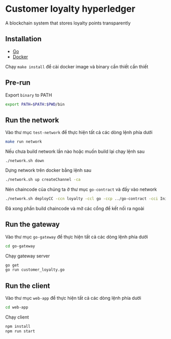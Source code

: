 # Customer loyalty hyperledger

A blockchain system that stores loyalty points transparently

## Installation

- [Go](https://go.dev/doc/install)
- [Docker](https://www.docker.com/)

Chạy `make install` để cài docker image và binary cần thiết cần thiết

## Pre-run

Export `binary` to PATH
```bash
export PATH=$PATH:$PWD/bin
```

## Run the network

Vào thư mục `test-network` để thực hiện tất cả các dòng lệnh phía dưới
```bash
make run network
```

Nếu chưa build network lần nào hoặc muốn build lại chạy lệnh sau
```
./network.sh down
```

Dựng network trên docker bằng lệnh sau
```bash
./network.sh up createChannel -ca
```

Nén chaincode của chúng ta ở thư mục `go-contract` và đấy vào network
```bash
./network.sh deployCC -ccn loyalty -ccl go -ccp ../go-contract -cci InitLedger
```

Đã xong phần build chaincode và mở các cổng để kết nối ra ngoài

## Run the gateway

Vào thư mục `go-gateway` để thực hiện tất cả các dòng lệnh phía dưới
```bash
cd go-gateway
```

Chạy gateway server
```bash
go get
go run customer_loyalty.go
```

## Run the client

Vào thư mục `web-app` để thực hiện tất cả các dòng lệnh phía dưới
```bash
cd web-app
```

Chạy client
```bash
npm install
npm run start
```
